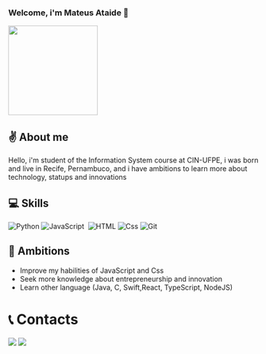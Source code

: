 ### Welcome, i'm Mateus Ataide 👋
<img height = "180em" src = "https://github-readme-stats.vercel.app/api/top-langs/?username=ata1de&layout=compact&langs_count=16&theme=dark"/>

## ✌️ About me
Hello, i'm student of the Information System course at CIN-UFPE, i was born and live in Recife, Pernambuco, and i have ambitions to learn more about technology, statups and innovations

## 💻 Skills
![Python](https://img.shields.io/badge/Python-14354C?style=for-the-badge&logo=python&logoColor=white)
![JavaScript](https://img.shields.io/badge/JavaScript-F7DF1E?style=for-the-badge&logo=javascript&logoColor=black)&nbsp;
![HTML](https://img.shields.io/badge/HTML5-E34F26?style=for-the-badge&logo=html5&logoColor=white)
![Css](https://img.shields.io/badge/CSS3-1572B6?style=for-the-badge&logo=css3&logoColor=white)
![Git](https://img.shields.io/badge/GIT-E44C30?style=for-the-badge&logo=git&logoColor=white)&nbsp;


## 💭 Ambitions
- Improve my habilities of JavaScript and Css
- Seek more knowledge about entrepreneurship and innovation
- Learn other language (Java, C, Swift,React, TypeScript, NodeJS)

# 📞 Contacts
<div>
<a href="https://instagram.com/ericlbarreto" target="_blank"><img src="https://img.shields.io/badge/-Instagram-%23E4405F?style=for-the-badge&logo=instagram&logoColor=white" 
target="_blank"></a>
<a href = "mailto:mateusataide05@gmail.com"><img src="https://img.shields.io/badge/Gmail-D14836?style=for-the-badge&logo=gmail&logoColor=white" target="_blank"></a>
</div>


